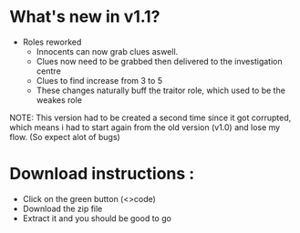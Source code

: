 # What's new in v1.1?
- Roles reworked
  - Innocents can now grab clues aswell.
  - Clues now need to be grabbed then delivered to the investigation centre
  - Clues to find increase from 3 to 5
  - These changes naturally buff the traitor role, which used to be the weakes role

NOTE: This version had to be created a second time since it got corrupted, which means i had to start again from the old version (v1.0) and lose my flow. (So expect alot of bugs)
  
# Download instructions :
- Click on the green button (<>code) 
- Download the zip file
- Extract it and you should be good to go
